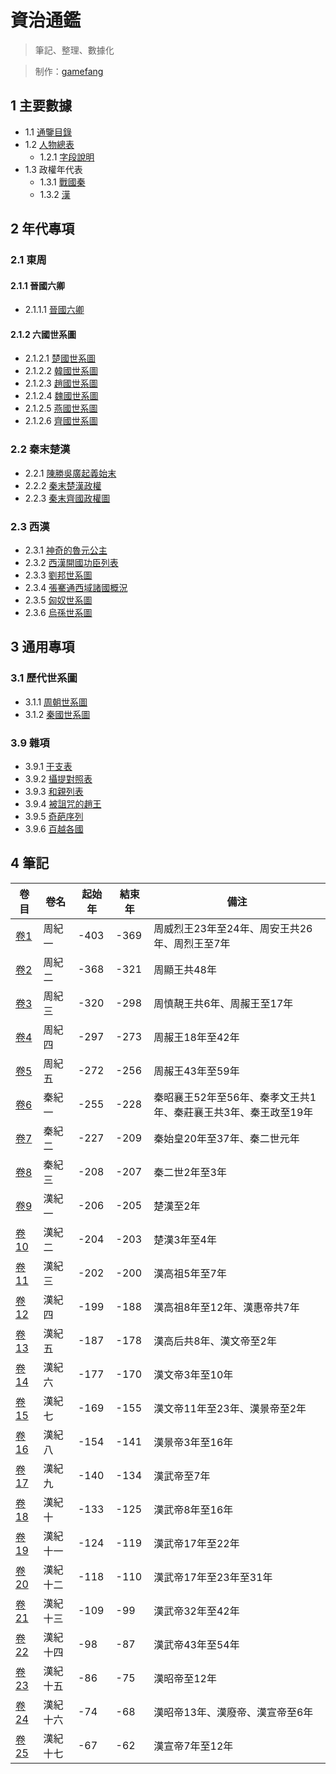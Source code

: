 # 資治通鑑

>筆記、整理、數據化

> 制作：[gamefang](https://gamefang.github.io/)

## 1 主要數據
- 1.1 [通鑒目錄](主要數據/通鑒目錄.html)
- 1.2 [人物總表](主要數據/人物總表.html)
    - 1.2.1 [字段說明](主要數據/字段說明.html)
- 1.3 政權年代表
    - 1.3.1 [戰國秦](主要數據/政權年代表/戰國秦.html)
    - 1.3.2 [漢](主要數據/政權年代表/漢.html)

## 2 年代專項
### 2.1 東周
#### 2.1.1 晉國六卿
- 2.1.1.1 [晉國六卿](年代專項/東周/晉國六卿/晉國六卿.html)

#### 2.1.2 六國世系圖
- 2.1.2.1 [楚國世系圖](年代專項/東周/六國世系圖/楚國世系圖.html)
- 2.1.2.2 [韓國世系圖](年代專項/東周/六國世系圖/韓國世系圖.html)
- 2.1.2.3 [趙國世系圖](年代專項/東周/六國世系圖/趙國世系圖.html)
- 2.1.2.4 [魏國世系圖](年代專項/東周/六國世系圖/魏國世系圖.html)
- 2.1.2.5 [燕國世系圖](年代專項/東周/六國世系圖/燕國世系圖.html)
- 2.1.2.6 [齊國世系圖](年代專項/東周/六國世系圖/齊國世系圖.html)

### 2.2 秦末楚漢
- 2.2.1 [陳勝吳廣起義始末](https://www.ageeye.cn/map/66656/)
- 2.2.2 [秦末楚漢政權](年代專項/秦末楚漢/秦末楚漢政權.html)
- 2.2.3 [秦末齊國政權圖](年代專項/秦末楚漢/秦末齊國政權圖.png)

### 2.3 西漢
- 2.3.1 [神奇的魯元公主](年代專項/西漢/神奇的魯元公主.png)
- 2.3.2 [西漢開國功臣列表](年代專項/西漢/西漢開國功臣列表.html)
- 2.3.3 [劉邦世系圖](年代專項/西漢/劉邦世系圖.html)
- 2.3.4 [張騫通西域諸國概況](年代專項/西漢/張騫通西域諸國概況.html)
- 2.3.5 [匈奴世系圖](年代專項/西漢/匈奴世系圖.html)
- 2.3.6 [烏孫世系圖](年代專項/西漢/烏孫世系圖.html)

## 3 通用專項
### 3.1 歷代世系圖
- 3.1.1 [周朝世系圖](通用專項/歷代世系圖/周朝世系圖.html)
- 3.1.2 [秦國世系圖](通用專項/歷代世系圖/秦國世系圖.html)

### 3.9 雜項
- 3.9.1 [干支表](通用專項/雜項/干支表.html)
- 3.9.2 [攝提對照表](通用專項/雜項/攝提對照表.html)
- 3.9.3 [和親列表](通用專項/雜項/和親列表.html)
- 3.9.4 [被詛咒的趙王](通用專項/雜項/被詛咒的趙王.html)
- 3.9.5 [奇葩序列](通用專項/雜項/奇葩序列.html)
- 3.9.6 [百越各國](通用專項/雜項/百越各國.html)

## 4 筆記

卷目|卷名|起始年|結束年|備注
--|--|--|--|--
[卷1](筆記/资治通鉴1.html)|周紀一|-403|-369|周威烈王23年至24年、周安王共26年、周烈王至7年
[卷2](筆記/资治通鉴2.html)|周紀二|-368|-321|周顯王共48年
[卷3](筆記/资治通鉴3.html)|周紀三|-320|-298|周慎靚王共6年、周赧王至17年
[卷4](筆記/资治通鉴4.html)|周紀四|-297|-273|周赧王18年至42年
[卷5](筆記/资治通鉴5.html)|周紀五|-272|-256|周赧王43年至59年
[卷6](筆記/资治通鉴6.html)|秦紀一|-255|-228|秦昭襄王52年至56年、秦孝文王共1年、秦莊襄王共3年、秦王政至19年
[卷7](筆記/资治通鉴7.html)|秦紀二|-227|-209|秦始皇20年至37年、秦二世元年
[卷8](筆記/资治通鉴8.html)|秦紀三|-208|-207|秦二世2年至3年
[卷9](筆記/资治通鉴9.html)|漢紀一|-206|-205|楚漢至2年
[卷10](筆記/资治通鉴10.html)|漢紀二|-204|-203|楚漢3年至4年
[卷11](筆記/资治通鉴11.html)|漢紀三|-202|-200|漢高祖5年至7年
[卷12](筆記/资治通鉴12.html)|漢紀四|-199|-188|漢高祖8年至12年、漢惠帝共7年
[卷13](筆記/资治通鉴13.html)|漢紀五|-187|-178|漢高后共8年、漢文帝至2年
[卷14](筆記/资治通鉴14.html)|漢紀六|-177|-170|漢文帝3年至10年
[卷15](筆記/资治通鉴15.html)|漢紀七|-169|-155|漢文帝11年至23年、漢景帝至2年
[卷16](筆記/资治通鉴16.html)|漢紀八|-154|-141|漢景帝3年至16年
[卷17](筆記/资治通鉴17.html)|漢紀九|-140|-134|漢武帝至7年
[卷18](筆記/资治通鉴18.html)|漢紀十|-133|-125|漢武帝8年至16年
[卷19](筆記/资治通鉴19.html)|漢紀十一|-124|-119|漢武帝17年至22年
[卷20](筆記/资治通鉴20.html)|漢紀十二|-118|-110|漢武帝17年至23年至31年
[卷21](筆記/资治通鉴21.html)|漢紀十三|-109|-99|漢武帝32年至42年
[卷22](筆記/资治通鉴22.html)|漢紀十四|-98|-87|漢武帝43年至54年
[卷23](筆記/资治通鉴23.html)|漢紀十五|-86|-75|漢昭帝至12年
[卷24](筆記/资治通鉴24.html)|漢紀十六|-74|-68|漢昭帝13年、漢廢帝、漢宣帝至6年
[卷25](筆記/资治通鉴25.html)|漢紀十七|-67|-62|漢宣帝7年至12年
